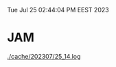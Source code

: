 Tue Jul 25 02:44:04 PM EEST 2023
# JAM
<a href='./cache/202307/25_14.log'>./cache/202307/25_14.log</a>

